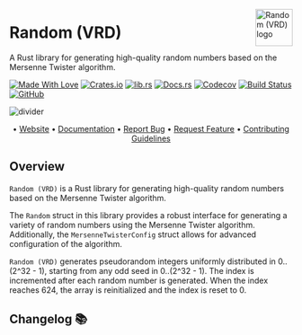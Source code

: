 <!-- markdownlint-disable MD033 MD041 -->

<img src="https://kura.pro/vrd/images/logos/vrd.svg"
alt="Random (VRD) logo" width="66" align="right" />

<!-- markdownlint-enable MD033 MD041 -->

# Random (VRD)

A Rust library for generating high-quality random numbers based on the Mersenne
Twister algorithm.

[![Made With Love][made-with-rust]][11] [![Crates.io][crates-badge]][06] [![lib.rs][libs-badge]][08] [![Docs.rs][docs-badge]][07] [![Codecov][codecov-badge]][12] [![Build Status][build-badge]][09] [![GitHub][github-badge]][13]

![divider][divider]

<!-- markdownlint-disable MD033 MD041 -->
<center>
<!-- markdownlint-enable MD033 MD041 -->

• [Website][00] • [Documentation][07] • [Report Bug][03]
• [Request Feature][03] • [Contributing Guidelines][04]

<!-- markdownlint-disable MD033 MD041 -->
</center>
<!-- markdownlint-enable MD033 MD041 -->

## Overview

`Random (VRD)` is a Rust library for generating high-quality random numbers based on the Mersenne Twister algorithm.

The `Random` struct in this library provides a robust interface for generating a variety of random numbers using the Mersenne Twister algorithm. Additionally, the `MersenneTwisterConfig` struct allows for advanced configuration of the algorithm.

`Random (VRD)` generates pseudorandom integers uniformly distributed in 0..(2^32 - 1), starting from any odd seed in 0..(2^32 - 1). The index is incremented after each random number is generated. When the index reaches 624, the array is reinitialized and the index is reset to 0.

[00]: https://vrdlib.com "Random (VRD)"
[03]: https://github.com/sebastienrousseau/vrd/issues "Issues"
[04]: https://github.com/sebastienrousseau/vrd/blob/main/CONTRIBUTING.md "Contributing Instructions"
[06]: https://crates.io/crates/vrd "Crates.io"
[07]: https://docs.rs/vrd "Docs.rs"
[08]: https://lib.rs/crates/vrd "Lib.rs"
[09]: https://github.com/sebastienrousseau/vrd/actions?query=branch%3Amain
[11]: https://www.rust-lang.org "The Rust Programming Language"
[12]: https://codecov.io/gh/sebastienrousseau/vrd "Codecov"
[13]: https://github.com/sebastienrousseau/vrd/ "GitHub"

[build-badge]: https://img.shields.io/github/actions/workflow/status/sebastienrousseau/vrd/release.yml?branch=main&style=for-the-badge&logo=github "Build Status"
[codecov-badge]: https://img.shields.io/codecov/c/github/sebastienrousseau/vrd?style=for-the-badge&token=oEisyTucB5 'Codecov'
[crates-badge]: https://img.shields.io/crates/v/vrd.svg?style=for-the-badge 'Crates.io badge'
[divider]: https://kura.pro/common/images/elements/divider.svg "divider"
[docs-badge]: https://img.shields.io/docsrs/vrd.svg?style=for-the-badge 'Docs.rs badge'
[github-badge]: https://img.shields.io/badge/github-sebastienrousseau/vrd-8da0cb?style=for-the-badge&labelColor=555555&logo=github "GitHub"
[libs-badge]: https://img.shields.io/badge/lib.rs-v0.0.8-orange.svg?style=for-the-badge 'Lib.rs badge'
[made-with-rust]: https://img.shields.io/badge/rust-f04041?style=for-the-badge&labelColor=c0282d&logo=rust 'Made With Rust'

## Changelog 📚
